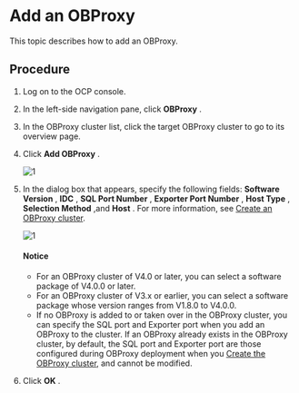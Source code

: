 Add an OBProxy
===================================

This topic describes how to add an OBProxy.

Procedure
------------------------------

1. Log on to the OCP console.

2. In the left-side navigation pane, click **OBProxy** .

3. In the OBProxy cluster list, click the target OBProxy cluster to go to its overview page.

4. Click **Add OBProxy** .

   ![1](https://obbusiness-private.oss-cn-shanghai.aliyuncs.com/doc/img/ocp/403-ce/%E6%B7%BB%E5%8A%A0obproxy-1.png)

5. In the dialog box that appears, specify the following fields: **Software Version** , **IDC** , **SQL Port Number** , **Exporter Port Number** , **Host Type** , **Selection Method** ,and **Host** . For more information, see [Create an OBProxy cluster](../800.obproxy/100.create-an-obproxy-cluster-2.md).

   ![1](https://obbusiness-private.oss-cn-shanghai.aliyuncs.com/doc/img/ocp/402-en/%E6%96%B0%E5%A2%9Eobproxy1.png)

   <main id="explain" type='notice'>
   <h4>Notice</h4>
   <p><ul><li>For an OBProxy cluster of V4.0 or later, you can select a software package of V4.0.0 or later.</li><li>For an OBProxy cluster of V3.x or earlier, you can select a software package whose version ranges from V1.8.0 to V4.0.0.</li><li>If no OBProxy is added to or taken over in the OBProxy cluster, you can specify the SQL port and Exporter port when you add an OBProxy to the cluster. If an OBProxy already exists in the OBProxy cluster, by default, the SQL port and Exporter port are those configured during OBProxy deployment when you <a href="https://www.oceanbase.com/docs/enterprise-oceanbase-ocp-cn-10000000001254285">Create the OBProxy cluster</a>, and cannot be modified.</li></ul></p>
   </main>

6. Click **OK** .
